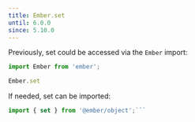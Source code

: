 ```yaml
---
title: Ember.set
until: 6.0.0
since: 5.10.0
---
```



Previously, set could be accessed via the `Ember` import:
```js
import Ember from 'ember';

Ember.set

```

 If needed, set can be imported:
```js
import { set } from '@ember/object';```

